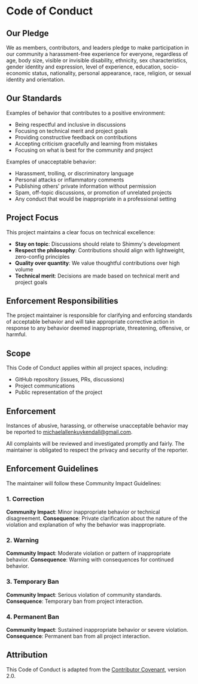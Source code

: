 # Code of Conduct

## Our Pledge

We as members, contributors, and leaders pledge to make participation in our community a harassment-free experience for everyone, regardless of age, body size, visible or invisible disability, ethnicity, sex characteristics, gender identity and expression, level of experience, education, socio-economic status, nationality, personal appearance, race, religion, or sexual identity and orientation.

## Our Standards

Examples of behavior that contributes to a positive environment:

* Being respectful and inclusive in discussions
* Focusing on technical merit and project goals
* Providing constructive feedback on contributions
* Accepting criticism gracefully and learning from mistakes
* Focusing on what is best for the community and project

Examples of unacceptable behavior:

* Harassment, trolling, or discriminatory language
* Personal attacks or inflammatory comments
* Publishing others' private information without permission
* Spam, off-topic discussions, or promotion of unrelated projects
* Any conduct that would be inappropriate in a professional setting

## Project Focus

This project maintains a clear focus on technical excellence:

- **Stay on topic**: Discussions should relate to Shimmy's development
- **Respect the philosophy**: Contributions should align with lightweight, zero-config principles
- **Quality over quantity**: We value thoughtful contributions over high volume
- **Technical merit**: Decisions are made based on technical merit and project goals

## Enforcement Responsibilities

The project maintainer is responsible for clarifying and enforcing standards of acceptable behavior and will take appropriate corrective action in response to any behavior deemed inappropriate, threatening, offensive, or harmful.

## Scope

This Code of Conduct applies within all project spaces, including:
- GitHub repository (issues, PRs, discussions)
- Project communications
- Public representation of the project

## Enforcement

Instances of abusive, harassing, or otherwise unacceptable behavior may be reported to [michaelallenkuykendall@gmail.com](mailto:michaelallenkuykendall@gmail.com).

All complaints will be reviewed and investigated promptly and fairly. The maintainer is obligated to respect the privacy and security of the reporter.

## Enforcement Guidelines

The maintainer will follow these Community Impact Guidelines:

### 1. Correction
**Community Impact**: Minor inappropriate behavior or technical disagreement.
**Consequence**: Private clarification about the nature of the violation and explanation of why the behavior was inappropriate.

### 2. Warning
**Community Impact**: Moderate violation or pattern of inappropriate behavior.
**Consequence**: Warning with consequences for continued behavior.

### 3. Temporary Ban
**Community Impact**: Serious violation of community standards.
**Consequence**: Temporary ban from project interaction.

### 4. Permanent Ban
**Community Impact**: Sustained inappropriate behavior or severe violation.
**Consequence**: Permanent ban from all project interaction.

## Attribution

This Code of Conduct is adapted from the [Contributor Covenant](https://www.contributor-covenant.org), version 2.0.
